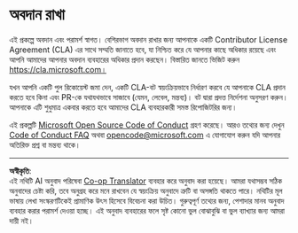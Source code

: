 <!--
CO_OP_TRANSLATOR_METADATA:
{
  "original_hash": "61aff2b3273d4ab66709493b43f91ca1",
  "translation_date": "2025-08-27T08:18:33+00:00",
  "source_file": "CONTRIBUTING.md",
  "language_code": "bn"
}
-->
# অবদান রাখা

এই প্রকল্পে অবদান এবং পরামর্শ স্বাগত। বেশিরভাগ অবদান রাখার জন্য আপনাকে একটি Contributor License Agreement (CLA) এর সাথে সম্মতি জানাতে হবে, যা নিশ্চিত করে যে আপনার কাছে অধিকার রয়েছে এবং আপনি আমাদের আপনার অবদান ব্যবহারের অধিকার প্রদান করছেন। বিস্তারিত জানতে ভিজিট করুন https://cla.microsoft.com।

যখন আপনি একটি পুল রিকোয়েস্ট জমা দেন, একটি CLA-বট স্বয়ংক্রিয়ভাবে নির্ধারণ করবে যে আপনাকে CLA প্রদান করতে হবে কিনা এবং PR-কে যথাযথভাবে সাজাবে (যেমন, লেবেল, মন্তব্য)। বট দ্বারা প্রদত্ত নির্দেশনা অনুসরণ করুন। আপনাকে এটি শুধুমাত্র একবার করতে হবে আমাদের CLA ব্যবহারকারী সমস্ত রিপোজিটরির জন্য।

এই প্রকল্পটি [Microsoft Open Source Code of Conduct](https://opensource.microsoft.com/codeofconduct/) গ্রহণ করেছে। আরও তথ্যের জন্য দেখুন [Code of Conduct FAQ](https://opensource.microsoft.com/codeofconduct/faq/) অথবা [opencode@microsoft.com](mailto:opencode@microsoft.com) এ যোগাযোগ করুন যদি আপনার অতিরিক্ত প্রশ্ন বা মন্তব্য থাকে।

---

**অস্বীকৃতি**:  
এই নথিটি AI অনুবাদ পরিষেবা [Co-op Translator](https://github.com/Azure/co-op-translator) ব্যবহার করে অনুবাদ করা হয়েছে। আমরা যথাসম্ভব সঠিক অনুবাদের চেষ্টা করি, তবে অনুগ্রহ করে মনে রাখবেন যে স্বয়ংক্রিয় অনুবাদে ত্রুটি বা অসঙ্গতি থাকতে পারে। নথিটির মূল ভাষায় লেখা সংস্করণটিকেই প্রামাণিক উৎস হিসেবে বিবেচনা করা উচিত। গুরুত্বপূর্ণ তথ্যের জন্য, পেশাদার মানব অনুবাদ ব্যবহার করার পরামর্শ দেওয়া হচ্ছে। এই অনুবাদ ব্যবহারের ফলে সৃষ্ট কোনো ভুল বোঝাবুঝি বা ভুল ব্যাখ্যার জন্য আমরা দায়ী নই।